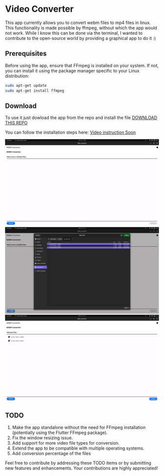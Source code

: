 # Video Converter

This app currently allows you to convert webm files to mp4 files in linux. This functionality is made possible by ffmpeg, without which the app would not work. While I know this can be done via the terminal, I wanted to contribute to the open-source world by providing a graphical app to do it :)

## Prerequisites

Before using the app, ensure that FFmpeg is installed on your system. If not, you can install it using the package manager specific to your Linux distribution:

```bash
sudo apt-get update
sudo apt-get install ffmpeg
```


## Download
To use it just dowload the app from the repo and install the file
[DOWNLOAD THIS REPO](https://github.com/stefanospin7/video_converter_download)

You can follow the installation steps here:
[Video instruction Soon](https://www.youtube.com/)

![Screenshot 1](./utils/photos/screenshot00.png)
![screenshot 2](./utils/photos/screenshot01.png)
![Screenshot 3](./utils/photos/screenshot02.png)


## TODO
1. Make the app standalone without the need for FFmpeg installation (potentially using the Flutter FFmpeg package).
2. Fix the window resizing issue.
3. Add support for more video file types for conversion.
4. Extend the app to be compatible with multiple operating systems.
5. Add conversion percentage of the files

Feel free to contribute by addressing these TODO items or by submitting new features and enhancements. Your contributions are highly appreciated!
